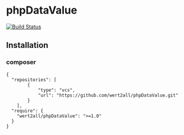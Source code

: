 # phpDataValue

[![Build Status](https://travis-ci.org/wert2all/phpDataValue.svg?branch=master)](https://travis-ci.org/wert2all/phpDataValue)

## Installation
### composer

```
{
  "repositories": [
        {
            "type": "vcs",
            "url": "https://github.com/wert2all/phpDataValue.git"
        }
    ],
  "require": {
    "wert2all/phpDataValue": ">=1.0"
  }
}
```
